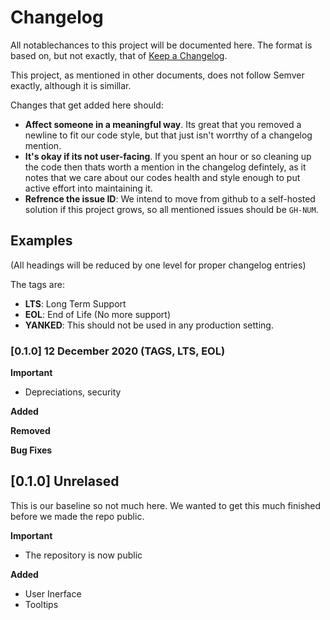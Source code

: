 # Changelog

All notablechances to this project will be documented here. The format is based on, but not exactly, that of [Keep a Changelog](https://keepachangelog.com/en/1.1.0/). 

This project, as mentioned in other documents, does not follow Semver exactly, although it is simillar.

Changes that get added here should: 
- **Affect someone in a meaningful way**. Its great that you removed a newline to fit our code style, but that just isn't worrthy of a changelog mention.
- **It's okay if its not user-facing**. If you spent an hour or so cleaning up the code then thats worth a mention in the changelog defintely, as it notes that we care about our codes health and style enough to put active effort into maintaining it.
- **Refrence the issue ID**: We intend to move from github to a self-hosted solution if this project grows, so all mentioned issues should be `GH-NUM`. 

## Examples
(All headings will be reduced by one level for proper changelog entries)

The tags are: 
- **LTS**: Long Term Support
- **EOL**: End of Life (No more support)
- **YANKED**: This should not be used in any production setting.

### [0.1.0] 12 December 2020 (TAGS, LTS, EOL)

**Important**
- Depreciations, security

**Added**

**Removed**

**Bug Fixes**

## [0.1.0] Unrelased
This is our baseline so not much here. We wanted to get this much finished before we made the repo public. 

**Important**
- The repository is now public

**Added**
- User Inerface
- Tooltips
